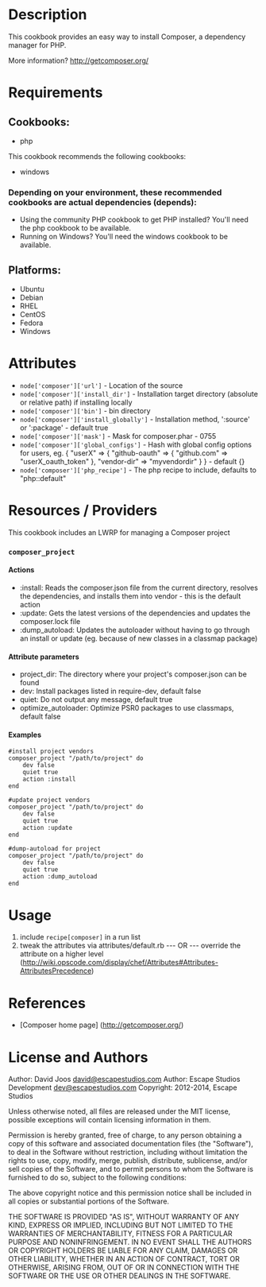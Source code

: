 Description
===========

This cookbook provides an easy way to install Composer, a dependency manager for PHP.

More information?
http://getcomposer.org/

Requirements
============

## Cookbooks:

* php

This cookbook recommends the following cookbooks:

* windows

### Depending on your environment, these recommended cookbooks are actual dependencies (depends):
* Using the community PHP cookbook to get PHP installed? You'll need the php cookbook to be available.
* Running on Windows? You'll need the windows cookbook to be available.

## Platforms:

* Ubuntu
* Debian
* RHEL
* CentOS
* Fedora
* Windows

Attributes
==========

* `node['composer']['url']` - Location of the source
* `node['composer']['install_dir']` - Installation target directory (absolute or relative path) if installing locally
* `node['composer']['bin']` - bin directory
* `node['composer']['install_globally']` - Installation method, ':source' or ':package' - default true
* `node['composer']['mask']` - Mask for composer.phar - 0755
* `node['composer']['global_configs']` - Hash with global config options for users, eg. { "userX" => { "github-oauth" => { "github.com" => "userX_oauth_token" }, "vendor-dir" => "myvendordir" } } - default {}
* `node['composer']['php_recipe']` - The php recipe to include, defaults to "php::default"

Resources / Providers
=====================

This cookbook includes an LWRP for managing a Composer project

### `composer_project`

#### Actions
- :install: Reads the composer.json file from the current directory, resolves the dependencies, and installs them into vendor - this is the default action
- :update: Gets the latest versions of the dependencies and updates the composer.lock file
- :dump_autoload: Updates the autoloader without having to go through an install or update (eg. because of new classes in a classmap package)

#### Attribute parameters
- project_dir: The directory where your project's composer.json can be found
- dev: Install packages listed in require-dev, default false
- quiet: Do not output any message, default true
- optimize_autoloader: Optimize PSR0 packages to use classmaps, default false

#### Examples
```
#install project vendors
composer_project "/path/to/project" do
    dev false
    quiet true
    action :install
end

#update project vendors
composer_project "/path/to/project" do
    dev false
    quiet true
    action :update
end

#dump-autoload for project
composer_project "/path/to/project" do
    dev false
    quiet true
    action :dump_autoload
end
```

Usage
=====

1) include `recipe[composer]` in a run list
2) tweak the attributes via attributes/default.rb
    --- OR ---
    override the attribute on a higher level (http://wiki.opscode.com/display/chef/Attributes#Attributes-AttributesPrecedence)

References
==========

* [Composer home page] (http://getcomposer.org/)

License and Authors
===================

Author: David Joos <david@escapestudios.com>
Author: Escape Studios Development <dev@escapestudios.com>
Copyright: 2012-2014, Escape Studios

Unless otherwise noted, all files are released under the MIT license,
possible exceptions will contain licensing information in them.

Permission is hereby granted, free of charge, to any person obtaining a copy
of this software and associated documentation files (the "Software"), to deal
in the Software without restriction, including without limitation the rights
to use, copy, modify, merge, publish, distribute, sublicense, and/or sell
copies of the Software, and to permit persons to whom the Software is
furnished to do so, subject to the following conditions:

The above copyright notice and this permission notice shall be included in
all copies or substantial portions of the Software.

THE SOFTWARE IS PROVIDED "AS IS", WITHOUT WARRANTY OF ANY KIND, EXPRESS OR
IMPLIED, INCLUDING BUT NOT LIMITED TO THE WARRANTIES OF MERCHANTABILITY,
FITNESS FOR A PARTICULAR PURPOSE AND NONINFRINGEMENT. IN NO EVENT SHALL THE
AUTHORS OR COPYRIGHT HOLDERS BE LIABLE FOR ANY CLAIM, DAMAGES OR OTHER
LIABILITY, WHETHER IN AN ACTION OF CONTRACT, TORT OR OTHERWISE, ARISING FROM,
OUT OF OR IN CONNECTION WITH THE SOFTWARE OR THE USE OR OTHER DEALINGS IN
THE SOFTWARE.
